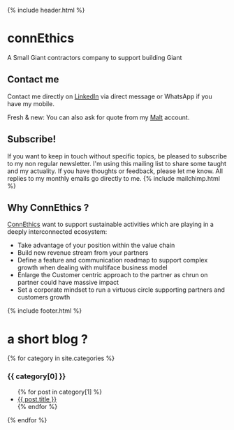 {% include header.html %}
# connEthics
A Small Giant contractors company to support building Giant

## Contact me
Contact me directly on [LinkedIn] via direct message or WhatsApp if you have my mobile.

Fresh & new: You can also ask for quote from my [Malt] account.

[LinkedIn]: https://www.linkedin.com/in/fredericchoudat/
[malt]: https://malt.fr/profile/fredericchoudat

## Subscribe! 
If you want to keep in touch without specific topics, be pleased to subscribe to my non regular newsletter. I'm using this mailing list to share some taught and my actuality. If you have thoughts or feedback, please let me know. All replies to my monthly emails go directly to me.
{% include mailchimp.html %} 

## Why ConnEthics ?

[ConnEthics] want to support sustainable activities which are playing in a deeply interconnected ecosystem:
* Take advantage of your position within the value chain
* Build new revenue stream from your partners
* Define a feature and communication roadmap to support complex growth when dealing with multiface business model
* Enlarge the Customer centric approach to the partner as chrun on partner could have massive impact 
* Set a corporate mindset to run a virtuous circle supporting partners and customers growth

[connethics]: http://connethics.fr

{% include footer.html %}
# a short blog ?
{% for category in site.categories %}
  <h3>{{ category[0] }}</h3>
  <ul>
    {% for post in category[1] %}
      <li><a href="{{ post.url }}">{{ post.title }}</a></li>
    {% endfor %}
  </ul>
{% endfor %}